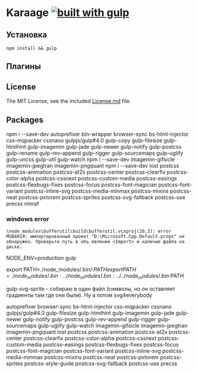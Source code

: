 # Karaage [![built with gulp](https://img.shields.io/badge/build%20with-gulp.js-red.svg)](http://gulpjs.com)


## Установка

```
npm install && gulp
```

## Плагины


## License

The MIT License, see the included [License.md](License.md) file.

## Packages

npm i --save-dev autoprefixer bin-wrapper browser-sync bs-html-injector css-mqpacker cssnano gulpjs/gulp#4.0 gulp-copy gulp-filesize gulp-htmlhint gulp-imagemin gulp-jade gulp-newer gulp-notify gulp-postcss gulp-rename gulp-rev-append gulp-rigger gulp-sourcemaps gulp-uglify gulp-uncss gulp-util gulp-watch
npm i --save-dev imagemin-gifsicle imagemin-jpegtran imagemin-pngquant
npm i --save-dev lost postcss postcss-animation postcss-at2x postcss-center postcss-clearfix postcss-color-alpha postcss-cssnext postcss-custom-media postcss-easings postcss-flexbugs-fixes postcss-focus postcss-font-magician postcss-font-variant postcss-inline-svg postcss-media-minmax postcss-mixins postcss-neat postcss-pxtorem postcss-sprites postcss-svg-fallback postcss-use precss rimraf

### windows error

	\node_modules\bufferutil\build\bufferutil.vcxproj(20,3): error
	MSB4019: импортированный проект "D:\Microsoft.Cpp.Default.props" не обнаружен. Проверьте путь в объ явлении <Import> и наличие файла на диске.



NODE_ENV=production gulp

export PATH=./node_modules/.bin/:$PATH
export PATH=./node_modules/.bin:../node_modules/.bin:../../node_modules/.bin:$PATH


gulp-svg-sprite -  собираю в один файл (символы, но он оставляет градиенты там где они были). Ну а потом svg4everybody


autoprefixer browser-sync bs-html-injector css-mqpacker cssnano gulpjs/gulp#4.0 gulp-filesize gulp-htmlhint
gulp-imagemin gulp-jade gulp-newer gulp-notify gulp-postcss gulp-rev-append gulp-rigger gulp-sourcemaps gulp-uglify gulp-watch
imagemin-gifsicle imagemin-jpegtran imagemin-pngquant
lost postcss postcss-animation postcss-at2x postcss-center postcss-clearfix postcss-color-alpha postcss-cssnext postcss-custom-media postcss-easings postcss-flexbugs-fixes postcss-focus postcss-font-magician postcss-font-variant postcss-inline-svg postcss-media-minmax postcss-mixins
postcss-neat postcss-pxtorem postcss-sprites postcss-style-guide postcss-svg-fallback postcss-use precss
